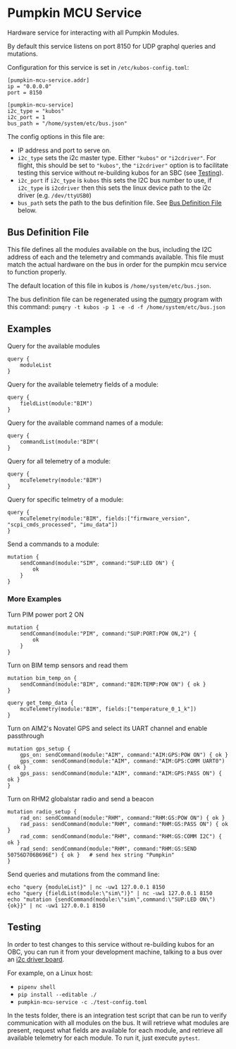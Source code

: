 # Pumpkin MCU Service

Hardware service for interacting with all Pumpkin Modules.

By default this service listens on port 8150 for UDP graphql queries and mutations.

Configuration for this service is set in `/etc/kubos-config.toml`:

```
[pumpkin-mcu-service.addr]
ip = "0.0.0.0"
port = 8150

[pumpkin-mcu-service]
i2c_type = "kubos"
i2c_port = 1
bus_path = "/home/system/etc/bus.json"
```
The config options in this file are:
* IP address and port to serve on.
* `i2c_type` sets the i2c master type. Either `"kubos"` or `"i2cdriver"`. For flight, this should be set to `"kubos"`, the `"i2cdriver"` option is to facilitate testing this service without re-building kubos for an SBC (see [Testing](#testing)).
* `i2c_port` if `i2c_type` is `kubos` this sets the I2C bus number to use, if `i2c_type` is `i2cdriver` then this sets the linux device path to the i2c driver (e.g. `/dev/ttyUSB0`)
* `bus_path` sets the path to the bus definition file. See [Bus Definition File](#bus-definition-file) below.

## Bus Definition File
This file defines all the modules available on the bus, including the I2C address of each and the telemetry and commands available. This file must match the actual hardware on the bus in order for the pumpkin mcu service to function properly.

The default location of this file in kubos is `/home/system/etc/bus.json`.

The bus definition file can be regenerated using the [pumqry](https://github.com/PumpkinSpace/PuTDIG-CLI) program with this command: `pumqry -t kubos -p 1 -e -d -f /home/system/etc/bus.json`

## Examples

Query for the available modules
```
query {
    moduleList
}
```

Query for the available telemetry fields of a module:
```
query {
    fieldList(module:"BIM")
}
```

Query for the available command names of a module:
```
query {
    commandList(module:"BIM"(
}
```

Query for all telemetry of a module:
```
query {
    mcuTelemetry(module:"BIM")
}
```

Query for specific telmetry of a module:
```
query {
    mcuTelemetry(module:"BIM", fields:["firmware_version", "scpi_cmds_processed", "imu_data"])
}
```

Send a commands to a module:
```
mutation {
    sendCommand(module:"SIM", command:"SUP:LED ON") {
        ok
    }
}
```

### More Examples

Turn PIM power port 2 ON
```
mutation {
    sendCommand(module:"PIM", command:"SUP:PORT:POW ON,2") {
        ok
    }
}
```

Turn on BIM temp sensors and read them
```
mutation bim_temp_on {
    sendCommand(module:"BIM", command:"BIM:TEMP:POW ON") { ok }
}

query get_temp_data {
    mcuTelemetry(module:"BIM", fields:["temperature_0_1_k"])
}

```

Turn on AIM2's Novatel GPS and select its UART channel and enable passthrough
```
mutation gps_setup {
    gps_on: sendCommand(module:"AIM", command:"AIM:GPS:POW ON") { ok }
    gps_comm: sendCommand(module:"AIM", command:"AIM:GPS:COMM UART0") { ok }
    gps_pass: sendCommand(module:"AIM", command:"AIM:GPS:PASS ON") { ok }
}
```

Turn on RHM2 globalstar radio and send a beacon
```
mutation radio_setup {
    rad_on: sendCommand(module:"RHM", command:"RHM:GS:POW ON") { ok }
    rad_pass: sendCommand(module:"RHM", command:"RHM:GS:PASS ON") { ok }
    rad_comm: sendCommand(module:"RHM", command:"RHM:GS:COMM I2C") { ok }
    rad_send: sendCommand(module:"RHM", command:"RHM:GS:SEND 50756D706B696E") { ok }   # send hex string "Pumpkin"
}
```

Send queries and mutations from the command line:

```
echo "query {moduleList}" | nc -uw1 127.0.0.1 8150
echo "query {fieldList(module:\"sim\")}" | nc -uw1 127.0.0.1 8150
echo "mutation {sendCommand(module:\"sim\",command:\"SUP:LED ON\"){ok}}" | nc -uw1 127.0.0.1 8150
```

## Testing
In order to test changes to this service without re-building kubos for an OBC, you can run it from your development machine, talking to a bus over an [i2c driver board](https://i2cdriver.com/).

For example, on a Linux host:
* `pipenv shell`
* `pip install --editable ./`
* `pumpkin-mcu-service -c ./test-config.toml`


In the tests folder, there is an integration test script that can be run to verify communication with all modules on the bus. It will retrieve what modules are present, request what fields are available for each module, and retrieve all available telemetry for each module. To run it, just execute `pytest`.

